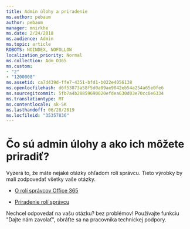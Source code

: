 ```yaml
---
title: Admin úlohy a priradenie
ms.author: pebaum
author: pebaum
manager: mnirkhe
ms.date: 2/24/2018
ms.audience: Admin
ms.topic: article
ROBOTS: NOINDEX, NOFOLLOW
localization_priority: Normal
ms.collection: Adm_O365
ms.custom:
- "2"
- "1200008"
ms.assetid: ca7d439d-ffe7-4351-bfd1-b022e4056138
ms.openlocfilehash: d6f53873a58f5d0a09ae9042eb54a254a65e0fe6
ms.sourcegitcommit: 5fb7a4b28859690020efdea630d03e70cc0e6334
ms.translationtype: MT
ms.contentlocale: sk-SK
ms.lasthandoff: 06/28/2019
ms.locfileid: "35357836"
---
```

# <a name="what-are-admin-roles-and-how-do-you-assign-them"></a>Čo sú admin úlohy a ako ich môžete priradiť?

Vyzerá to, že máte nejaké otázky ohľadom rolí správcu. Tieto výrobky by mali zodpovedať všetky vaše otázky.
  
- [O rolí správcov Office 365](https://support.office.com/article/About-Office-365-admin-roles-da585eea-f576-4f55-a1e0-87090b6aaa9d.aspx)

- [Priradenie rolí správcu](https://support.office.com/article/assign-eac4d046-1afd-4f1a-85fc-8219c79e1504.aspx)

Nechcel odpovedať na vašu otázku? bez problémov! Používajte funkciu "Dajte nám zavolať", obráťte sa na pracovníka technickej podpory.
  